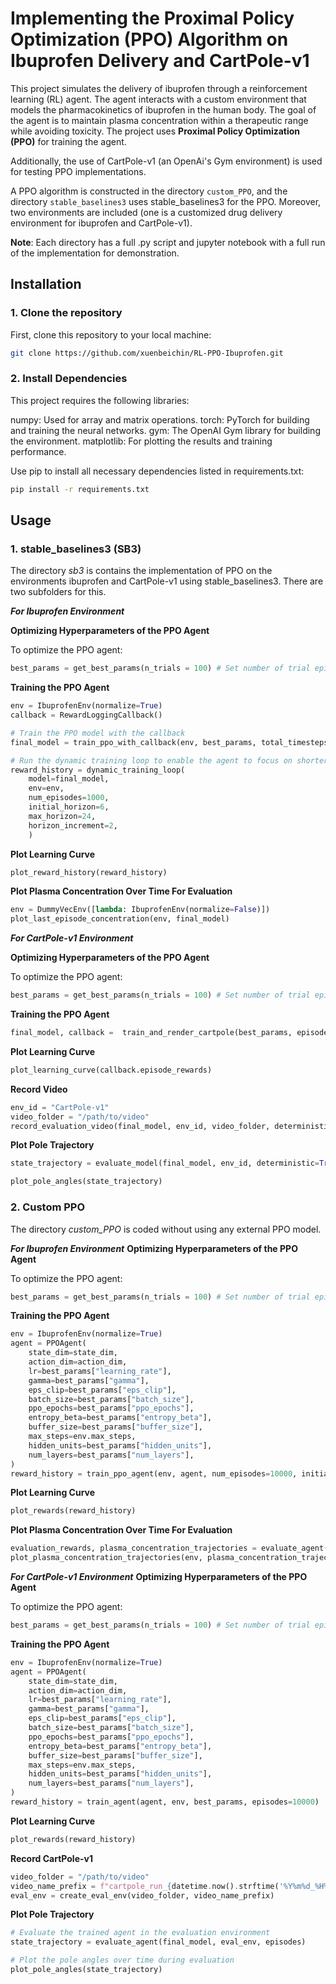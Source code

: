 # Implementing the Proximal Policy Optimization (PPO) Algorithm on Ibuprofen Delivery and CartPole-v1

This project simulates the delivery of ibuprofen through a reinforcement learning (RL) agent. The agent interacts with a custom environment that models the pharmacokinetics of ibuprofen in the human body. The goal of the agent is to maintain plasma concentration within a therapeutic range while avoiding toxicity. The project uses **Proximal Policy Optimization (PPO)** for training the agent.

Additionally, the use of CartPole-v1 (an OpenAi's Gym environment) is used for testing PPO implementations.

A PPO algorithm is constructed in the directory ```custom_PPO```, and the directory ```stable_baselines3``` uses stable_baselines3 for the PPO. Moreover, two environments are included (one is a customized drug delivery environment for ibuprofen and CartPole-v1).

**Note**: Each directory has a full .py script and jupyter notebook with a full run of the implementation for demonstration.

## Installation

### 1. Clone the repository

First, clone this repository to your local machine:

```bash
git clone https://github.com/xuenbeichin/RL-PPO-Ibuprofen.git
```

### 2. Install Dependencies
This project requires the following libraries:

numpy: Used for array and matrix operations.
torch: PyTorch for building and training the neural networks.
gym: The OpenAI Gym library for building the environment.
matplotlib: For plotting the results and training performance.

Use pip to install all necessary dependencies listed in requirements.txt:

```bash
pip install -r requirements.txt
```

## Usage

### 1. stable_baselines3 (SB3) 
The directory _sb3_ is contains the implementation of PPO on the environments ibuprofen and CartPole-v1 using stable_baselines3. 
There are two subfolders for this.  

**_For Ibuprofen Environment_**

**Optimizing Hyperparameters of the PPO Agent**

To optimize the PPO agent:
```python
best_params = get_best_params(n_trials = 100) # Set number of trial episodes
```
**Training the PPO Agent**
```python
env = IbuprofenEnv(normalize=True)
callback = RewardLoggingCallback()

# Train the PPO model with the callback
final_model = train_ppo_with_callback(env, best_params, total_timesteps=24000, callback=callback) # Set total_timesteps

# Run the dynamic training loop to enable the agent to focus on shorter, manageable tasks initially and progressively handle more complex, longer-term strategies as training progresses. Parameters can be customized.
reward_history = dynamic_training_loop(
    model=final_model,
    env=env,
    num_episodes=1000,
    initial_horizon=6,
    max_horizon=24,
    horizon_increment=2,
    )
```
**Plot Learning Curve**
```python
plot_reward_history(reward_history)
```
**Plot Plasma Concentration Over Time For Evaluation**
```python
env = DummyVecEnv([lambda: IbuprofenEnv(normalize=False)])  
plot_last_episode_concentration(env, final_model)
```

**_For CartPole-v1 Environment_**

**Optimizing Hyperparameters of the PPO Agent**

To optimize the PPO agent:
```python
best_params = get_best_params(n_trials = 100) # Set number of trial episodes
```
**Training the PPO Agent**
```python
final_model, callback =  train_and_render_cartpole(best_params, episodes=10000) # Customize number of episodes
```
**Plot Learning Curve**
```python
plot_learning_curve(callback.episode_rewards)
```

**Record Video**
```python
env_id = "CartPole-v1"
video_folder = "/path/to/video"
record_evaluation_video(final_model, env_id, video_folder, deterministic=True)
```

**Plot Pole Trajectory**
```python
state_trajectory = evaluate_model(final_model, env_id, deterministic=True)

plot_pole_angles(state_trajectory)
```

### 2. Custom PPO 
The directory _custom_PPO_ is coded without using any external PPO model. 


**_For Ibuprofen Environment_**
**Optimizing Hyperparameters of the PPO Agent**

To optimize the PPO agent:
```python
best_params = get_best_params(n_trials = 100) # Set number of trial episodes
```

**Training the PPO Agent**

```python
env = IbuprofenEnv(normalize=True)
agent = PPOAgent(
    state_dim=state_dim,
    action_dim=action_dim,
    lr=best_params["learning_rate"],
    gamma=best_params["gamma"],
    eps_clip=best_params["eps_clip"],
    batch_size=best_params["batch_size"],
    ppo_epochs=best_params["ppo_epochs"],
    entropy_beta=best_params["entropy_beta"],
    buffer_size=best_params["buffer_size"],
    max_steps=env.max_steps,
    hidden_units=best_params["hidden_units"],
    num_layers=best_params["num_layers"],
)
reward_history = train_ppo_agent(env, agent, num_episodes=10000, initial_horizon=6, max_horizon=24, horizon_increment=2) # Customizable
```

**Plot Learning Curve**
```python
plot_rewards(reward_history)
```

**Plot Plasma Concentration Over Time For Evaluation**
```python
evaluation_rewards, plasma_concentration_trajectories = evaluate_agent(env, agent, evaluation_episodes=100)
plot_plasma_concentration_trajectories(env, plasma_concentration_trajectories)
```


**_For CartPole-v1 Environment_**
**Optimizing Hyperparameters of the PPO Agent**

To optimize the PPO agent:
```python
best_params = get_best_params(n_trials = 100) # Set number of trial episodes
```
**Training the PPO Agent**

```python
env = IbuprofenEnv(normalize=True)
agent = PPOAgent(
    state_dim=state_dim,
    action_dim=action_dim,
    lr=best_params["learning_rate"],
    gamma=best_params["gamma"],
    eps_clip=best_params["eps_clip"],
    batch_size=best_params["batch_size"],
    ppo_epochs=best_params["ppo_epochs"],
    entropy_beta=best_params["entropy_beta"],
    buffer_size=best_params["buffer_size"],
    max_steps=env.max_steps,
    hidden_units=best_params["hidden_units"],
    num_layers=best_params["num_layers"],
)
reward_history = train_agent(agent, env, best_params, episodes=10000)
```

**Plot Learning Curve**
```python
plot_rewards(reward_history)
```

**Record CartPole-v1**
```python
video_folder = "/path/to/video"
video_name_prefix = f"cartpole_run_{datetime.now().strftime('%Y%m%d_%H%M%S')}"
eval_env = create_eval_env(video_folder, video_name_prefix)
```

**Plot Pole Trajectory**
```python
# Evaluate the trained agent in the evaluation environment
state_trajectory = evaluate_agent(final_model, eval_env, episodes)

# Plot the pole angles over time during evaluation
plot_pole_angles(state_trajectory)
```





